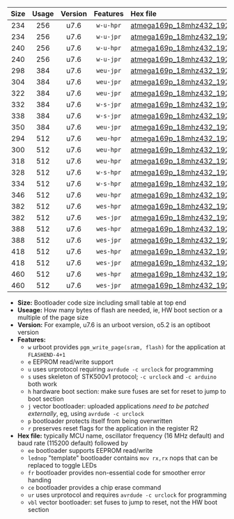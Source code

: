 |Size|Usage|Version|Features|Hex file|
|:-:|:-:|:-:|:-:|:--|
|234|256|u7.6|`w-u-hpr`|[atmega169p_18mhz432_19200bps_ur.hex](https://raw.githubusercontent.com/stefanrueger/urboot/main//atmega169p_18mhz432_19200bps_ur.hex)|
|234|256|u7.6|`w-u-jpr`|[atmega169p_18mhz432_19200bps_ur_vbl.hex](https://raw.githubusercontent.com/stefanrueger/urboot/main//atmega169p_18mhz432_19200bps_ur_vbl.hex)|
|240|256|u7.6|`w-u-hpr`|[atmega169p_18mhz432_19200bps_lednop_ur.hex](https://raw.githubusercontent.com/stefanrueger/urboot/main//atmega169p_18mhz432_19200bps_lednop_ur.hex)|
|240|256|u7.6|`w-u-jpr`|[atmega169p_18mhz432_19200bps_lednop_ur_vbl.hex](https://raw.githubusercontent.com/stefanrueger/urboot/main//atmega169p_18mhz432_19200bps_lednop_ur_vbl.hex)|
|298|384|u7.6|`weu-jpr`|[atmega169p_18mhz432_19200bps_ee_ur_vbl.hex](https://raw.githubusercontent.com/stefanrueger/urboot/main//atmega169p_18mhz432_19200bps_ee_ur_vbl.hex)|
|304|384|u7.6|`weu-jpr`|[atmega169p_18mhz432_19200bps_ee_lednop_ur_vbl.hex](https://raw.githubusercontent.com/stefanrueger/urboot/main//atmega169p_18mhz432_19200bps_ee_lednop_ur_vbl.hex)|
|322|384|u7.6|`weu-jpr`|[atmega169p_18mhz432_19200bps_ee_lednop_fr_ur_vbl.hex](https://raw.githubusercontent.com/stefanrueger/urboot/main//atmega169p_18mhz432_19200bps_ee_lednop_fr_ur_vbl.hex)|
|332|384|u7.6|`w-s-jpr`|[atmega169p_18mhz432_19200bps_vbl.hex](https://raw.githubusercontent.com/stefanrueger/urboot/main//atmega169p_18mhz432_19200bps_vbl.hex)|
|338|384|u7.6|`w-s-jpr`|[atmega169p_18mhz432_19200bps_lednop_vbl.hex](https://raw.githubusercontent.com/stefanrueger/urboot/main//atmega169p_18mhz432_19200bps_lednop_vbl.hex)|
|350|384|u7.6|`weu-jpr`|[atmega169p_18mhz432_19200bps_ee_lednop_fr_ce_ur_vbl.hex](https://raw.githubusercontent.com/stefanrueger/urboot/main//atmega169p_18mhz432_19200bps_ee_lednop_fr_ce_ur_vbl.hex)|
|294|512|u7.6|`weu-hpr`|[atmega169p_18mhz432_19200bps_ee_ur.hex](https://raw.githubusercontent.com/stefanrueger/urboot/main//atmega169p_18mhz432_19200bps_ee_ur.hex)|
|300|512|u7.6|`weu-hpr`|[atmega169p_18mhz432_19200bps_ee_lednop_ur.hex](https://raw.githubusercontent.com/stefanrueger/urboot/main//atmega169p_18mhz432_19200bps_ee_lednop_ur.hex)|
|318|512|u7.6|`weu-hpr`|[atmega169p_18mhz432_19200bps_ee_lednop_fr_ur.hex](https://raw.githubusercontent.com/stefanrueger/urboot/main//atmega169p_18mhz432_19200bps_ee_lednop_fr_ur.hex)|
|328|512|u7.6|`w-s-hpr`|[atmega169p_18mhz432_19200bps.hex](https://raw.githubusercontent.com/stefanrueger/urboot/main//atmega169p_18mhz432_19200bps.hex)|
|334|512|u7.6|`w-s-hpr`|[atmega169p_18mhz432_19200bps_lednop.hex](https://raw.githubusercontent.com/stefanrueger/urboot/main//atmega169p_18mhz432_19200bps_lednop.hex)|
|346|512|u7.6|`weu-hpr`|[atmega169p_18mhz432_19200bps_ee_lednop_fr_ce_ur.hex](https://raw.githubusercontent.com/stefanrueger/urboot/main//atmega169p_18mhz432_19200bps_ee_lednop_fr_ce_ur.hex)|
|382|512|u7.6|`wes-hpr`|[atmega169p_18mhz432_19200bps_ee.hex](https://raw.githubusercontent.com/stefanrueger/urboot/main//atmega169p_18mhz432_19200bps_ee.hex)|
|382|512|u7.6|`wes-jpr`|[atmega169p_18mhz432_19200bps_ee_vbl.hex](https://raw.githubusercontent.com/stefanrueger/urboot/main//atmega169p_18mhz432_19200bps_ee_vbl.hex)|
|388|512|u7.6|`wes-hpr`|[atmega169p_18mhz432_19200bps_ee_lednop.hex](https://raw.githubusercontent.com/stefanrueger/urboot/main//atmega169p_18mhz432_19200bps_ee_lednop.hex)|
|388|512|u7.6|`wes-jpr`|[atmega169p_18mhz432_19200bps_ee_lednop_vbl.hex](https://raw.githubusercontent.com/stefanrueger/urboot/main//atmega169p_18mhz432_19200bps_ee_lednop_vbl.hex)|
|418|512|u7.6|`wes-hpr`|[atmega169p_18mhz432_19200bps_ee_lednop_fr.hex](https://raw.githubusercontent.com/stefanrueger/urboot/main//atmega169p_18mhz432_19200bps_ee_lednop_fr.hex)|
|418|512|u7.6|`wes-jpr`|[atmega169p_18mhz432_19200bps_ee_lednop_fr_vbl.hex](https://raw.githubusercontent.com/stefanrueger/urboot/main//atmega169p_18mhz432_19200bps_ee_lednop_fr_vbl.hex)|
|460|512|u7.6|`wes-hpr`|[atmega169p_18mhz432_19200bps_ee_lednop_fr_ce.hex](https://raw.githubusercontent.com/stefanrueger/urboot/main//atmega169p_18mhz432_19200bps_ee_lednop_fr_ce.hex)|
|460|512|u7.6|`wes-jpr`|[atmega169p_18mhz432_19200bps_ee_lednop_fr_ce_vbl.hex](https://raw.githubusercontent.com/stefanrueger/urboot/main//atmega169p_18mhz432_19200bps_ee_lednop_fr_ce_vbl.hex)|

- **Size:** Bootloader code size including small table at top end
- **Useage:** How many bytes of flash are needed, ie, HW boot section or a multiple of the page size
- **Version:** For example, u7.6 is an urboot version, o5.2 is an optiboot version
- **Features:**
  + `w` urboot provides `pgm_write_page(sram, flash)` for the application at `FLASHEND-4+1`
  + `e` EEPROM read/write support
  + `u` uses urprotocol requiring `avrdude -c urclock` for programming
  + `s` uses skeleton of STK500v1 protocol; `-c urclock` and `-c arduino` both work
  + `h` hardware boot section: make sure fuses are set for reset to jump to boot section
  + `j` vector bootloader: uploaded applications *need to be patched externally*, eg, using `avrdude -c urclock`
  + `p` bootloader protects itself from being overwritten
  + `r` preserves reset flags for the application in the register R2
- **Hex file:** typically MCU name, oscillator frequency (16 MHz default) and baud rate (115200 default) followed by
  + `ee` bootloader supports EEPROM read/write
  + `lednop` "template" bootloader contains `mov rx,rx` nops that can be replaced to toggle LEDs
  + `fr` bootloader provides non-essential code for smoother error handing
  + `ce` bootloader provides a chip erase command
  + `ur` uses urprotocol and requires `avrdude -c urclock` for programming
  + `vbl` vector bootloader: set fuses to jump to reset, not the HW boot section
